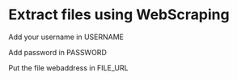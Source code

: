 # Extract files using WebScraping
  Add your username in USERNAME
  
  Add password in PASSWORD
  
  Put the file webaddress in FILE_URL
